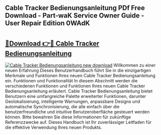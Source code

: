 ## Cable Tracker Bedienungsanleitung PDf Free Download - Part-waK Service Owner Guide - User Repair Edition 0WAdK

# <h2><a href="http://df0v1b.blite.top/?on=Cable+Tracker+Bedienungsanleitung">🔗Download 👉🔴 Cable Tracker Bedienungsanleitung</a></h2>

[![Cable Tracker Bedienungsanleitung new download](https://i.imgur.com/lujVjoI.png)](http://df0v1b.blite.top/?on=Cable+Tracker+Bedienungsanleitung)
Willkommen zu einer neuen Erfahrung Dieses Benutzerhandbuch führt Sie in die einzigartigen Merkmale und Funktionen Ihres neuen Cable Tracker Bedienungsanleitung ein. Funktionen und Funktionalität In diesem Abschnitt werden die verschiedenen Funktionen und Funktionen Ihres neuen Cable Tracker Bedienungsanleitung erläutert. Cable Tracker Bedienungsanleitung bietet Benutzern eine umfangreiche Palette erweiterter Funktionen, darunter Geolokalisierung, intelligente Warnungen, anpassbare Designs und automatische Synchronisierung, die alle einfach über die benutzerfreundliche und intuitive Benutzeroberfläche gesteuert werden können. Bitte bewahren Sie diese Informationen für zukünftige Referenzzwecke auf. Dieses Handbuch ist Ihr zuverlässiger Leitfaden für die effektive Verwendung Ihres neuen Produkts.
